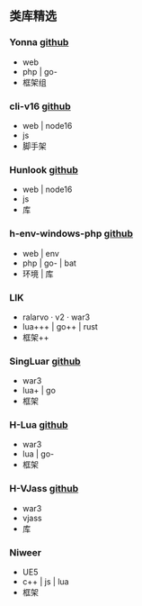 ## 类库精选

### Yonna <a target="_blank" href="https://github.com/yonna-framework/yonna">github</a>

* web
* php | go-
* 框架组

### cli-v16 <a target="_blank" href="https://github.com/hunzsig-javascript/cli-v16">github</a>

* web | node16
* js
* 脚手架

### Hunlook <a target="_blank" href="https://github.com/hunzsig/hunlook">github</a>

* web | node16
* js
* 库

### h-env-windows-php <a target="_blank" href="https://github.com/hunzsig/h-env-windows-php">github</a>

* web | env
* php | go- | bat
* 环境 | 库

### LIK

* ralarvo · v2 · war3
* lua+++ | go++ | rust
* 框架++

### SingLuar <a target="_blank" href="https://github.com/singluar/singluar-restricted">github</a>

* war3
* lua+ | go
* 框架

### H-Lua <a target="_blank" href="https://github.com/h-lua/h-lua">github</a>

* war3
* lua | go-
* 框架

### H-VJass <a target="_blank" href="https://github.com/h-vjass/h-vjass">github</a>

* war3
* vjass
* 库

### Niweer

* UE5
* c++ | js | lua
* 框架
